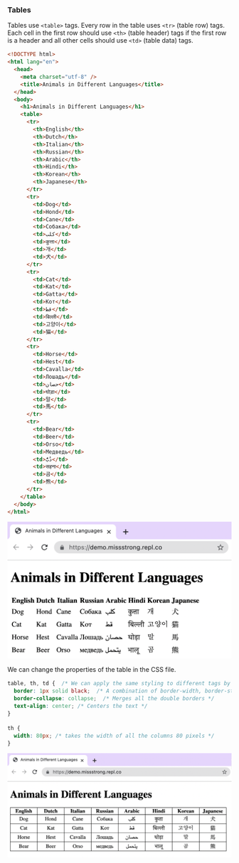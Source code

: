 ### Tables

Tables use `<table>` tags. Every row in the table uses `<tr>` (table row) tags. Each cell in the first row should use `<th>` (table header) tags if the first row is a header and all other cells should use `<td>` (table data) tags.

```html
<!DOCTYPE html>
<html lang="en">
  <head>
    <meta charset="utf-8" />
    <title>Animals in Different Languages</title>
  </head>
  <body>
    <h1>Animals in Different Languages</h1>
    <table>
      <tr>
        <th>English</th>
        <th>Dutch</th> 
        <th>Italian</th> 
        <th>Russian</th> 
        <th>Arabic</th> 
        <th>Hindi</th>   
        <th>Korean</th> 
        <th>Japanese</th> 
      </tr>
      <tr>
        <td>Dog</td>
        <td>Hond</td>
        <td>Cane</td>
        <td>Собака</td>
        <td>كلب</td>
        <td>कुत्ता</td>
        <td>개</td>
        <td>犬</td>
      </tr>
      <tr>
        <td>Cat</td> 
        <td>Kat</td>
        <td>Gatta</td>
        <td>Кот</td>
        <td>قط</td>
        <td>बिल्ली</td>
        <td>고양이</td>
        <td>猫</td>
      </tr>
      <tr>
        <td>Horse</td> 
        <td>Hest</td>
        <td>Cavalla</td>
        <td>Лошадь</td>
        <td>حصان</td>
        <td>घोड़ा</td>
        <td>말</td>
        <td>馬</td>
      </tr>
      <tr>
        <td>Bear</td> 
        <td>Beer</td>
        <td>Orso</td>
        <td>Медведь</td>
        <td>دُبٌّ</td>
        <td>सहना</td>
        <td>곰</td>
        <td>熊</td>
      </tr>
    </table>
  </body>
</html>
```

![](../../Images/HTML_Tables_1.png)

We can change the properties of the table in the CSS file.

```css
table, th, td {  /* We can apply the same styling to different tags by combining them on one line and separating them by commas */
  border: 1px solid black;  /* A combination of border-width, border-style and border-color */
  border-collapse: collapse;  /* Merges all the double borders */
  text-align: center; /* Centers the text */
}

th {
  width: 80px; /* takes the width of all the columns 80 pixels */
}
```

![](../../Images/HTML_Tables_2.png)
